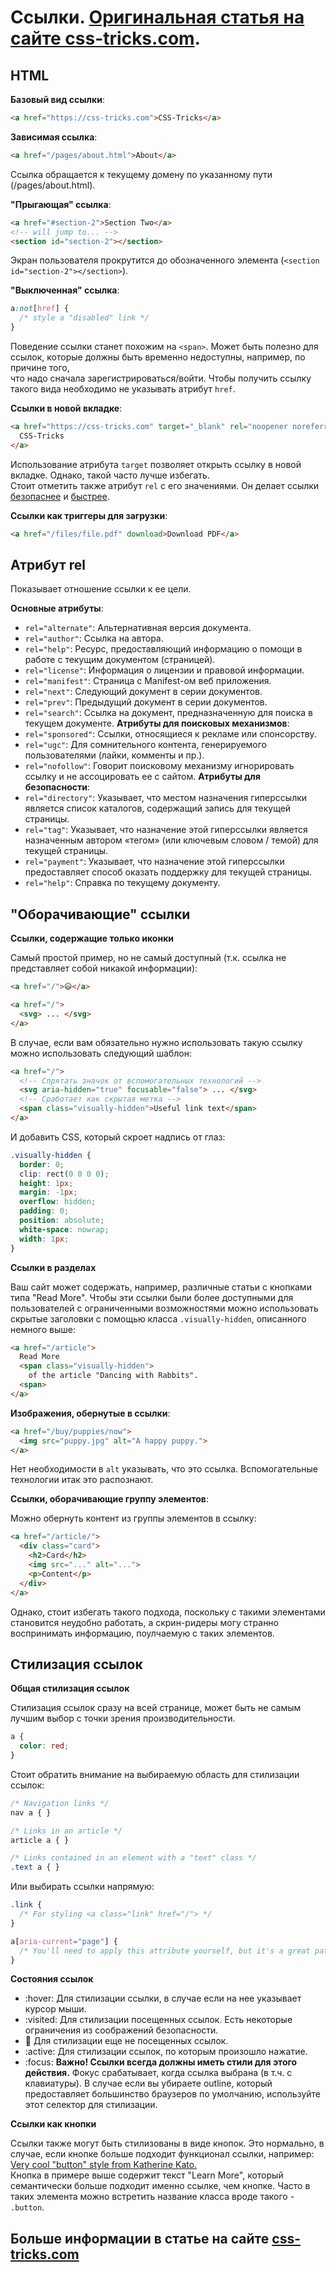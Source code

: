# Ссылки. [Оригинальная статья на сайте css-tricks.com](https://css-tricks.com/a-complete-guide-to-links-and-buttons/).

## HTML

**Базовый вид ссылки**:<br>
```html
<a href="https://css-tricks.com">CSS-Tricks</a>
```

**Зависимая ссылка**:<br>
```html
<a href="/pages/about.html">About</a>
```

Ссылка обращается к текущему домену по указанному пути (/pages/about.html).

**"Прыгающая" ссылка**:<br>
```html
<a href="#section-2">Section Two</a>
<!-- will jump to... -->
<section id="section-2"></section>
```

Экран пользователя прокрутится до обозначенного элемента (`<section id="section-2"></section>`).

**"Выключенная" ссылка**:<br>
```css
a:not[href] {
  /* style a "disabled" link */
}
```

Поведение ссылки станет похожим на `<span>`. Может быть полезно для ссылок, которые должны быть временно недоступны, например, по причине того,<br>
что надо сначала зарегистрироваться/войти. Чтобы получить ссылку такого вида необходимо не указывать атрибут `href`.

**Ссылки в новой вкладке**:<br>
```html
<a href="https://css-tricks.com" target="_blank" rel="noopener noreferrer">
  CSS-Tricks
</a>
```

Использование атрибута `target` позволяет открыть ссылку в новой вкладке. Однако, такой часто лучше избегать.<br>
Стоит отметить также атрибут `rel` с его значениями. Он делает ссылки [безопаснее](https://mathiasbynens.github.io/rel-noopener/) и [быстрее](https://jakearchibald.com/2016/performance-benefits-of-rel-noopener/).

**Ссылки как триггеры для загрузки**:<br>
```html
<a href="/files/file.pdf" download>Download PDF</a>
```

## Атрибут rel

Показывает отношение ссылки к ее цели.

**Основные атрибуты**:
* `rel="alternate"`: Альтернативная версия документа.
* `rel="author"`: Ссылка на автора.
* `rel="help"`: Ресурс, предоставляющий информацию о помощи в работе с текущим документом (страницей).
* `rel="license"`: Информация о лицензии и правовой информации.
* `rel="manifest"`: Страница с Manifest-ом веб приложения.
* `rel="next"`: Следующий документ в серии документов.
* `rel="prev"`: Предыдущий документ в серии документов.
* `rel="search"`: Ссылка на документ, предназначенную для поиска в текущем документе.
**Атрибуты для поисковых механизмов**:
* `rel="sponsored"`: Ссылки, относящиеся к рекламе или спонсорству.
* `rel="ugc"`: Для сомнительного контента, генерируемого пользователями (лайки, комменты и пр.).
* `rel="nofollow"`: Говорит поисковому механизму игнорировать ссылку и не ассоцировать ее с сайтом.
**Атрибуты для безопасности**:
* `rel="directory"`: Указывает, что местом назначения гиперссылки является список каталогов, содержащий запись для текущей страницы.
* `rel="tag"`: Указывает, что назначение этой гиперссылки является назначенным автором «тегом» (или ключевым словом / темой) для текущей страницы.
* `rel="payment"`: Указывает, что назначение этой гиперссылки предоставляет способ оказать поддержку для текущей страницы.
* `rel="help"`: Справка по текущему документу.

## "Оборачивающие" ссылки

**Ссылки, содержащие только иконки**

Самый простой пример, но не самый доступный (т.к. ссылка не представляет собой никакой информации):
```html
<a href="/">😃</a>

<a href="/">
  <svg> ... </svg>
</a>
```
В случае, если вам обязательно нужно использовать такую ссылку можно использовать следующий шаблон:
```html
<a href="/">
  <!-- Спрятать значок от вспомогательных технологий -->
  <svg aria-hidden="true" focusable="false"> ... </svg>
  <!-- Сработает как скрытая метка -->
  <span class="visually-hidden">Useful link text</span>
</a>
```
И добавить CSS, который скроет надпись от глаз:
```css
.visually-hidden {
  border: 0;
  clip: rect(0 0 0 0);
  height: 1px;
  margin: -1px;
  overflow: hidden;
  padding: 0;
  position: absolute;
  white-space: nowrap;
  width: 1px;
}
```

**Ссылки в разделах**

Ваш сайт может содержать, например, различные статьи с кнопками типа "Read More". Чтобы эти ссылки были более доступными для пользователей с ограниченными возможностями можно использовать скрытые заголовки с помощью класса `.visually-hidden`, описанного немного выше:
```html
<a href="/article">
  Read More
  <span class="visually-hidden">
    of the article "Dancing with Rabbits".
  <span>
</a>
```

**Изображения, обернутые в ссылки**:

```html
<a href="/buy/puppies/now">
  <img src="puppy.jpg" alt="A happy puppy.">
</a>
```

Нет необходимости в `alt` указывать, что это ссылка. Вспомогательные технологии итак это распознают.

**Ссылки, оборачивающие группу элементов**:

Можно обернуть контент из группы элементов в ссылку:
```html
<a href="/article/">
  <div class="card">
    <h2>Card</h2>
    <img src="..." alt="...">
    <p>Content</p>
  </div>
</a>
```
Однако, стоит избегать такого подхода, поскольку с такими элементами становится неудобно работать, а скрин-ридеры могу странно воспринимать информацию, поулчаемую с таких элементов.

## Стилизация ссылок

**Общая стилизация ссылок**

Стилизация ссылок сразу на всей странице, может быть не самым лучшим выбор с точки зрения производительности.
```css
a {
  color: red;
}
```
Стоит обратить внимание на выбираемую область для стилизации ссылок:
```css
/* Navigation links */
nav a { }

/* Links in an article */
article a { }

/* Links contained in an element with a "text" class */
.text a { }
```
Или выбирать ссылки напрямую:
```css
.link {
  /* For styling <a class="link" href="/"> */
}

a[aria-current="page"] {
  /* You'll need to apply this attribute yourself, but it's a great pattern to use for active navigation. */
}
```

**Состояния ссылок**

* :hover: Для стилизации ссылки, в случае если на нее указывает курсор мыши.
* :visited: Для стилизации посещенных ссылок. Есть некоторые ограничения из соображений безопасности.
* :link: Для стилизации еще не посещенных ссылок.
* :active: Для стилизации ссылок, по которым произошло нажатие.
* :focus: **Важно! Ссылки всегда должны иметь стили для этого действия.** Фокус срабатывает, когда ссылка выбрана (в т.ч. с клавиатуры). В случае если вы убираете outline, который предоставляет большинство браузеров по умолчанию, используйте этот селектор для стилизации.

**Ссылки как кнопки**

Ссылки также могут быть стилизованы в виде кнопок. Это нормально, в случае, если кнопке больше подходит функционал ссылки, например: [Very cool "button" style from Katherine Kato.](https://codepen.io/kathykato/pen/gOOjgmP)<br>
Кнопка в примере выше содержит текст "Learn More", который семантически больше подходит именно ссылке, чем кнопке. Часто в таких элемента можно встретить название класса вроде такого - `.button`.

## Больше информации в статье на сайте [css-tricks.com](https://css-tricks.com/a-complete-guide-to-links-and-buttons/)